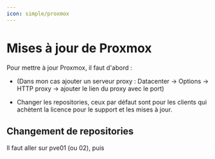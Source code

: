 ```yaml
---
icon: simple/proxmox
---
```

# Mises à jour de Proxmox

Pour mettre à jour Proxmox, il faut d'abord :

- (Dans mon cas ajouter un serveur proxy :
Datacenter -> Options -> HTTP proxy -> ajouter le lien du proxy avec le port)

- Changer les repositories, ceux par défaut sont pour les clients qui achètent la licence pour le support et les mises à jour.

## Changement de repositories

Il faut aller sur pve01 (ou 02), puis
